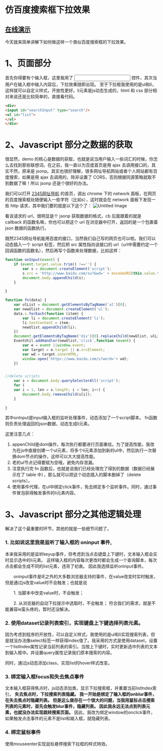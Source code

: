 
# 仿百度搜索框下拉效果

## [在线演示](http://www.wwzhao.com/2017/05/22/%E6%90%9C%E7%B4%A0%E8%87%AA%E5%8A%A8%E8%A1%A5%E5%85%A8%E4%B8%8B%E6%8B%89%E5%88%97%E8%A1%A8/)
 
今天就来简单讲解下如何做这样一个类似百度搜索框的下拉效果。

# 1、页面部分

首先你得要有个输入框，这里我用了 <input type='search' /> 控件，其次当用户在输入框中输入内容后，下拉效果随即出现。
至于下拉框我使用的是ul和li，这样就可以自定义样式，开放性更好。li元素是js动态生成的，html 和 css 部分相对来说还是比较简单的，直接看代码。

```html
<div>
<input id="searchInput" type="search"/>
<ul id="list">
</ul>
</div>
```

# 2、Javascript 部分之数据的获取

很显然，demo 的核心是数据的获取，也就是说当用户输入一些词汇的时候，你怎么去找到那些联想词。在之前，我一直以为百度首页是用 ajax 去调用接口的，其实不然，原来是 jsonp。其实也很好理解，很多网址导航网站或者个人网站都有百度搜索，如果是用 ajax 去调用的，除非设置了 CORS，否则根据同源策略就取不到数据了嘛！所以 jsonp 还是个很好的办法。

我们可以打开 [2345网址导航](https://www.2345.com/) 的首页，调出 chrome 下的 network 面板，在网页的百度搜索框处随便输入一些字符（比如s），这时就会在 network 面板下发现一些 http 请求，其中我们要的就是以下这个了：
![Untitled Image](http://images.zyy1217.com/YRlAn)

看该请求的 url，很明显是个 jsonp 获取数据的格式，cb 后面跟着的就是 callback 的函数名嘛，你也可以把这个 url 在浏览器中打开，返回的是一个包裹着 json 数据的函数执行。

既然2345网址导航能用百度的接口，当然我们自己写的网页也可以啦。我们可以动态插入一个 script 标签，然后把 src 属性指向该接口的 url（url中需要约定一个回调函数的函数名），然后再写个函数来处理数据，比如这样：
```javascript
function onInput(event) {
    if (event.target.value.trim() !=='') {
        var s = document.createElement('script');
        s.src = 'http://www.baidu.com/su?&wd=' + encodeURI(this.value.trim()) + '&p=3&cb=fn';
        document.body.appendChild(s);
    }
    
}

function fn(data) {
    var ulList = document.getElementsByTagName('ul')[0];
    var newUlist = document.createElement('ul');
    data.s.forEach(function (item) {
        var li = document.createElement('li');
        li.textContent = item;
        newUlist.appendChild(li);
    })
    document.getElementsByTagName('div')[0].replaceChild(newUlist, ulList);
    EventUtil.addHandler(newUlist,'click',function (event) {
        var e = event ||window.event;
        var target = e.target || e.srcElement;
        var wd = target.innerHTML;
        window.open('https://www.baidu.com/s?word='+ wd);
    })


//delete scripts
    var s = document.body.querySelectorAll('script');
    for (
    var i = 1, len = s.length; i < len; i++) {
        document.body.removeChild(s[i]);
    }
    
}
```
其中onInput是input输入框的监听处理事件，动态添加了一个script脚本。
fn函数则负责处理返回的json数据，动态生成li元素。

这里注意几点：

1. appenChild是dom操作，每次执行都要进行页面重绘。为了提高性能，我改为在js中直接创建一个ul元素，将多个li元素添加到新的ul中，然后执行一次替换dom节点的操作，这样可以大大提高性能。
2. 老的ul节点记得要赋为空哦，避免内存泄漏。
3. 注意执行完 fn 函数后，也就是说我们已经处理完了得到的数据（数据已经展示在了 table 中），那么就可以把这个动态插入的脚本删掉了（delete scripts）。
4. 使用事件代理，在ul中绑定click事件，免去绑定多个监听事件。同时，通过事件冒泡获得触发事件的li元素内容。

# 3、Javascript 部分之其他逻辑处理

解决了这个最重要的环节，其他的就是一些细节问题了。

### 1. 比如说这里我是监听了输入框的 oninput 事件,
本来我采用的是监听keyup事件，但考虑到当点击键盘上下键时，文本输入框会实时显示选中的li元素。
这样输入框的内容每次更改时都会生成一个查询脚本，每次点击都会生成不同的list元素，违背了初衷。
因此我选择监听oninput事件。

　　oninput事件是IE之外的大多数浏览器支持的事件，在value改变时实时触发，但是通过js改变value时不会触发；也就是说

　　1. 当脚本中改变value时，不会触发；

　　2. 从浏览器的自动下拉提示中选取时，不会触发；
符合我们的需求，就是不能兼容ie蛮头疼的，暂时还没解决。

### 2. 使用dataset记录列表索引，实现键盘上下键选择列表元素。
因为考虑到程序的开放性，可以自定义样式，我使用的是ul和li实现搜索列表，但是就没办法像select标签一样获得index值了。我采用的方式是使用dataset，设置一个listIndex属性记录当前列表的索引。当按上下键时，实时更新选中列表的文本到输入框中。并设置query属性记录我们原本搜索的内容。

同时，通过js动态添加class，实现list的hover样式改变。

### 3. 绑定输入框focus和失去焦点事件
文本输入框获得焦点时，js动态添加类，显示下拉搜索框，并重置当前listIndex索引。
**失去焦点时，下拉搜索列表隐藏。
我一开始是绑定了输入框的onblur事件，在失去焦点时隐藏列表。
但是这么做存在一个很大的问题，当我用鼠标点击搜索列表的元素时，首先会触发blur事件，隐藏列表。
因此我永远无法点到列表元素，也就没办法实现跳转搜索页面。**
因此，我改为绑定window的onclick事件，如果触发点击事件的元素不是list和输入框，就隐藏列表。

### 4. 绑定鼠标事件
使用mouseenter实现鼠标悬停搜索下拉框的样式特效。





